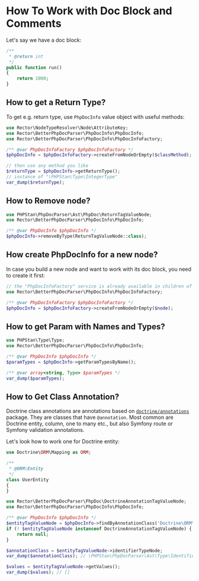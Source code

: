 # How To Work with Doc Block and Comments

Let's say we have a doc block:

```php
/**
 * @return int
 */
public function run()
{
    return 1000;
}
```

## How to get a Return Type?

To get e.g. return type, use `PhpDocInfo` value object with useful methods:

```php
use Rector\NodeTypeResolver\Node\AttributeKey;
use Rector\BetterPhpDocParser\PhpDocInfo\PhpDocInfo;
use Rector\BetterPhpDocParser\PhpDocInfo\PhpDocInfoFactory;

/** @var PhpDocInfoFactory $phpDocInfoFactory */
$phpDocInfo = $phpDocInfoFactory->createFromNodeOrEmpty($classMethod);

// then use any method you like
$returnType = $phpDocInfo->getReturnType();
// instance of "\PHPStan\Type\IntegerType"
var_dump($returnType);
```

## How to Remove node?

```php
use PHPStan\PhpDocParser\Ast\PhpDoc\ReturnTagValueNode;
use Rector\BetterPhpDocParser\PhpDocInfo\PhpDocInfo;

/** @var PhpDocInfo $phpDocInfo */
$phpDocInfo->removeByType(ReturnTagValueNode::class);
```

## How create PhpDocInfo for a new node?

In case you build a new node and want to work with its doc block, you need to create it first:

```php
// the "PhpDocInfoFactory" service is already available in children of "AbstractRector"
use Rector\BetterPhpDocParser\PhpDocInfo\PhpDocInfoFactory;

/** @var PhpDocInfoFactory $phpDocInfoFactory */
$phpDocInfo = $phpDocInfoFactory->createFromNodeOrEmpty($node);
```

## How to get Param with Names and Types?

```php
use PHPStan\Type\Type;
use Rector\BetterPhpDocParser\PhpDocInfo\PhpDocInfo;

/** @var PhpDocInfo $phpDocInfo */
$paramTypes = $phpDocInfo->getParamTypesByName();

/** @var array<string, Type> $paramTypes */
var_dump($paramTypes);
```

## How to Get Class Annotation?

Doctrine class annotations are annotations based on [`doctrine/annotations`](https://github.com/doctrine/annotations/) package. They are classes that have `@annotation`. Most common are Doctrine entity, column, one to many etc., but also Symfony route or Symfony validation annotations.

Let's look how to work one for Doctrine entity:

```php
use Doctrine\ORM\Mapping as ORM;

/**
 * @ORM\Entity
 */
class UserEntity
{
}
```

```php
use Rector\BetterPhpDocParser\PhpDoc\DoctrineAnnotationTagValueNode;
use Rector\BetterPhpDocParser\PhpDocInfo\PhpDocInfo;

/** @var PhpDocInfo $phpDocInfo */
$entityTagValueNode = $phpDocInfo->findByAnnotationClass('Doctrine\ORM\Mapping\Entity');
if (! $entityTagValueNode instanceof DoctrineAnnotationTagValueNode) {
    return null;
}

$annotationClass = $entityTagValueNode->identifierTypeNode;
var_dump($annotationClass); // \PHPStan\PhpDocParser\Ast\Type\IdentifierTypeNode("Doctrine\ORM\Mapping\Entity")

$values = $entityTagValueNode->getValues();
var_dump($values); // []
```
